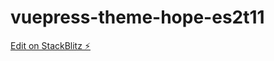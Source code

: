 # vuepress-theme-hope-es2t11

[Edit on StackBlitz ⚡️](https://stackblitz.com/edit/vuepress-theme-hope-es2t11)